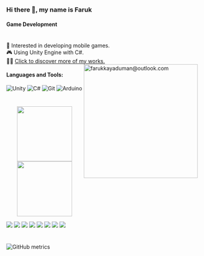 ### Hi there 👋, my name is Faruk
#### Game Development
#
🎯 Interested in developing mobile games.<br>
🎮 Using Unity Engine with C#.<br>
👨‍💻 [Click to discover more of my works.](https://www.farukkayaduman.com/)
[<img alt="farukkayaduman@outlook.com" align="right" width="300px" src="https://img.shields.io/badge/farukkayaduman@outlook.com-0078D4?style=for-the-badge&logo=microsoft-outlook&logoColor=white" />](mailto:farukkayaduman@outlook.com)

<h4 align="left">Languages and Tools:</h4>

![Unity](https://img.shields.io/badge/Unity-100000?style=flat&logo=unity&logoColor=white)
![C#](https://img.shields.io/badge/c%23-%23239120.svg?style=flat&logo=c-sharp&logoColor=white)
![Git](https://img.shields.io/badge/git-%23F05033.svg?style=flat&logo=git&logoColor=white)
![Arduino](https://img.shields.io/badge/Arduino-00979D?style=flat&logo=Arduino&logoColor=white)

#
<p align="center">
<img src="https://github-readme-stats.farukkayaduman.vercel.app/api?username=farukkayaduman&title_color=58a6ff&text_color=999&icon_color=F7DF1E&bg_color=ffffff00&show_icons=true" height="145px"/>
<img src="https://github-readme-stats.farukkayaduman.vercel.app/api/top-langs/?username=farukkayaduman&layout=compact&&hide=ShaderLab,HLSL&title_color=58a6ff&text_color=999&bg_color=ffffff00" height="145px"/>
</p>

[![](https://img.shields.io/badge/GitHub-171515?style=for-the-badge&logo=github&logoColor=white)](https://github.com/FarukKayaduman/)
[![](https://img.shields.io/badge/LinkedIn-0077B5?style=for-the-badge&logo=linkedin&logoColor=white)](https://www.linkedin.com/in/farukkayaduman/)
[![](https://img.shields.io/badge/Wordpress-21759B?style=for-the-badge&logo=wordpress&logoColor=white)](https://acodersdiary.wordpress.com/)
[![](https://img.shields.io/badge/Instagram-E4405F?style=for-the-badge&logo=instagram&logoColor=white)](https://www.instagram.com/farukkayaduman/) 
[![](https://img.shields.io/badge/Twitter-1DA1F2?style=for-the-badge&logo=twitter&logoColor=white)](https://twitter.com/farukkayaduman/) 
[![](https://img.shields.io/badge/Stack_Overflow-FE7A16?style=for-the-badge&logo=stack-overflow&logoColor=white)](https://stackoverflow.com/users/12539961/) 
[![](https://img.shields.io/badge/YouTube-FF0000?style=for-the-badge&logo=youtube&logoColor=white)](https://www.youtube.com/channel/UC-HQyYQG-Az1R89f20pHS4g/)
[![](https://img.shields.io/badge/TikTok-000000?style=for-the-badge&logo=tiktok&logoColor=white)](https://www.tiktok.com/@vircagaming/)

#

![GitHub metrics](https://metrics.lecoq.io/farukkayaduman)


<!--
**FarukKayaduman/farukkayaduman** is a ✨ _special_ ✨ repository because its `README.md` (this file) appears on your GitHub profile.

Here are some ideas to get you started:

- 🔭 I’m currently working on ...
- 🌱 I’m currently learning ...
- 👯 I’m looking to collaborate on ...
- 🤔 I’m looking for help with ...
- 💬 Ask me about ...
- 📫 How to reach me: ...
- 😄 Pronouns: ...
- ⚡ Fun fact: ...
-->
